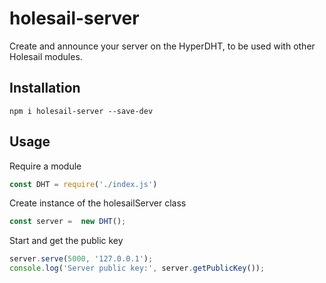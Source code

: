 # holesail-server
Create and announce your server on the HyperDHT, to be used with other Holesail modules.

## Installation
```shell
npm i holesail-server --save-dev
```
## Usage
Require a module
```js
const DHT = require('./index.js')
```
Create instance of the holesailServer class
```js
const server =  new DHT();
```
Start and get the public key
```js
server.serve(5000, '127.0.0.1');
console.log('Server public key:', server.getPublicKey());
```